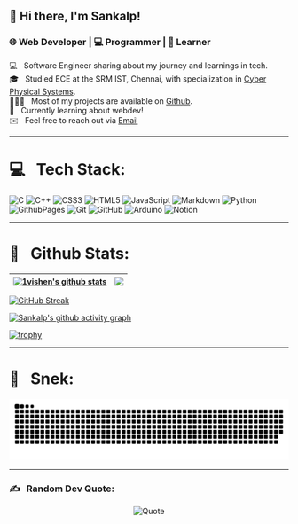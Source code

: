 ## 👋 Hi there, I'm Sankalp!
### 🌐 Web Developer | 💻 Programmer |  🧠 Learner
<!--
**1vishen/1vishen** is a ✨ _special_ ✨ repository because its `README.md` (this file) appears on your GitHub profile.

Here are some ideas to get you started:

- 🔭 I’m currently working on ...
- 🌱 I’m currently learning ...
- 👯 I’m looking to collaborate on ...
- 🤔 I’m looking for help with ...
- 💬 Ask me about ...
- 📫 How to reach me: ...
- 😄 Pronouns: ...
- ⚡ Fun fact: ...
-->

💻 &nbsp; Software Engineer sharing about my journey and learnings in tech.  
🎓 &nbsp; Studied ECE at the SRM IST, Chennai, with specialization in [Cyber Physical Systems](https://en.wikipedia.org/wiki/Cyber%E2%80%93physical_system).  
👨🏻‍💻 &nbsp; Most of my projects are available on [Github](https://github.com/1vishen?tab=repositories).  
🌱 &nbsp; Currently learning about webdev!  
✉️ &nbsp; Feel free to reach out via [Email](mailto:1vishen@proton.me)  

---

# 💻 &nbsp; Tech Stack:
![C](https://img.shields.io/badge/c-%2300599C.svg?style=for-the-badge&logo=c&logoColor=white) ![C++](https://img.shields.io/badge/c++-%2300599C.svg?style=for-the-badge&logo=c%2B%2B&logoColor=white) ![CSS3](https://img.shields.io/badge/css3-%231572B6.svg?style=for-the-badge&logo=css3&logoColor=white) ![HTML5](https://img.shields.io/badge/html5-%23E34F26.svg?style=for-the-badge&logo=html5&logoColor=white) ![JavaScript](https://img.shields.io/badge/javascript-%23323330.svg?style=for-the-badge&logo=javascript&logoColor=%23F7DF1E) ![Markdown](https://img.shields.io/badge/markdown-%23000000.svg?style=for-the-badge&logo=markdown&logoColor=white) ![Python](https://img.shields.io/badge/python-3670A0?style=for-the-badge&logo=python&logoColor=ffdd54) ![GithubPages](https://img.shields.io/badge/github%20pages-121013?style=for-the-badge&logo=github&logoColor=white) ![Git](https://img.shields.io/badge/git-%23F05033.svg?style=for-the-badge&logo=git&logoColor=white) ![GitHub](https://img.shields.io/badge/github-%23121011.svg?style=for-the-badge&logo=github&logoColor=white) ![Arduino](https://img.shields.io/badge/-Arduino-00979D?style=for-the-badge&logo=Arduino&logoColor=white) ![Notion](https://img.shields.io/badge/Notion-%23000000.svg?style=for-the-badge&logo=notion&logoColor=white)

---

# :green_book: &nbsp; Github Stats:

| <a href="https://github.com/anuraghazra/github-readme-stats"><img height=200 align="center" src="https://github-readme-stats.vercel.app/api?username=1vishen&show_icons=true&theme=merko&rank_icon=github" alt="1vishen's github stats" /></a> | <a href="https://github.com/anuraghazra/github-readme-stats"><img height=200 align="center" src="https://github-readme-stats.vercel.app/api/top-langs/?username=1vishen&theme=merko&layout=compact" /></a> |
| ------------- | ------------- |

<a href="https://git.io/streak-stats"><img src="https://streak-stats.demolab.com?user=1vishen&theme=merko&card_width=900" alt="GitHub Streak" /></a>

[![Sankalp's github activity graph](https://github-readme-activity-graph.vercel.app/graph?username=1vishen&theme=merko)](https://github.com/ashutosh00710/github-readme-activity-graph)

[![trophy](https://github-profile-trophy.vercel.app/?username=1vishen&theme=gruvbox&no-frame=true&column=-1&margin-w=15&margin-h=1)](https://github.com/ryo-ma/github-profile-trophy)

---

# :snake: &nbsp; Snek:

![snake gif](https://github.com/1vishen/1vishen/blob/output/github-contribution-grid-snake.svg)

---

### ✍️ &nbsp; Random Dev Quote:

<p align="center">
  <img src="https://quotes-github-readme.vercel.app/api?type=vetical&theme=merko" alt="Quote">
</p>

<!--### 🔝 Top Contributed Repo
![](https://github-contributor-stats.vercel.app/api?username=1vishen&limit=5&theme=merko&combine_all_yearly_contributions=true)

[![](https://visitcount.itsvg.in/api?id=1vishen&icon=0&color=3)](https://visitcount.itsvg.in)
-->

<!-- Proudly created with GPRM ( https://gprm.itsvg.in ) -->
